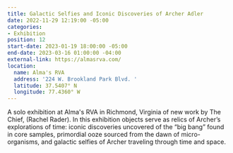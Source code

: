 ```yaml
---
title: Galactic Selfies and Iconic Discoveries of Archer Adler
date: 2022-11-29 12:19:00 -05:00
categories:
- Exhibition
position: 12
start-date: 2023-01-19 18:00:00 -05:00
end-date: 2023-03-16 01:00:00 -04:00
external-link: https://almasrva.com/
location:
  name: Alma's RVA
  address: '224 W. Brookland Park Blvd. '
  latitude: 37.5407° N
  longitude: 77.4360° W
---
```


A solo exhibition at Alma's RVA in Richmond, Virginia of new work by The Chief, (Rachel Rader). In this exhibition objects serve as relics of Archer’s explorations of time: iconic discoveries uncovered of the “big bang” found in core samples, primordial ooze sourced from the dawn of micro-organisms, and galactic selfies of Archer traveling through time and space.